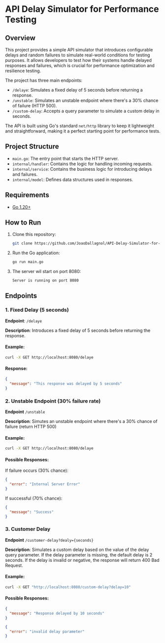 # API Delay Simulator for Performance Testing

## Overview

This project provides a simple API simulator that introduces configurable delays and random failures to simulate real-world conditions for testing purposes. It allows developers to test how their systems handle delayed responses and failures, which is crucial for performance optimization and resilience testing.

The project has three main endpoints:
- `/delaye`: Simulates a fixed delay of 5 seconds before returning a response.
- `/unstable`: Simulates an unstable endpoint where there's a 30% chance of failure (HTTP 500).
- `/custom-delay`: Accepts a query parameter to simulate a custom delay in seconds.

The API is built using Go's standard `net/http` library to keep it lightweight and straightforward, making it a perfect starting point for performance tests.

## Project Structure

- `main.go`: The entry point that starts the HTTP server.
- `internal/handler`: Contains the logic for handling incoming requests.
- `internal/service`: Contains the business logic for introducing delays and failures.
- `internal/model`: Defines data structures used in responses.

## Requirements

- [Go 1.20+](https://golang.org/dl/)

## How to Run

1. Clone this repository:
   ```bash
   git clone https://github.com/JoaoDallagnol/API-Delay-Simulator-for-Performance-Testing.git

2. Run the Go application:
   ```bash
   go run main.go

3. The server wil start on port 8080:
   ```bash
   Server is running on port 8080

## Endpoints

### 1. Fixed Delay (5 seconds)

**Endpoint**: `/delaye`

**Description**: Introduces a fixed delay of 5 seconds before returning the response.

#### Example:
```bash
curl -X GET http://localhost:8080/delaye
```

#### Response:

```json
{
  "message": "This response was delayed by 5 seconds"
}
```

### 2. Unstable Endpoint (30% failure rate)
**Endpoint** `/unstable`

**Description**: Simutes an unstable endpoint where there's a 30% chance of failure (return HTTP 500)

#### Example:
```bash
curl -X GET http://localhost:8080/delaye
```

#### Possible Responses:

If failure occurs (30% chance):
```json
{
  "error": "Internal Server Error"
}
```

If successful (70% chance):
```json
{
  "message": "Success"
}
```

### 3. Customer Delay
**Endpoint** `/customer-delay?dealy={seconds}`

**Description**: Simulates a custom delay based on the value of the delay query parameter. If the delay parameter is missing, the default delay is 2 seconds. If the delay is invalid or negative, the response will return 400 Bad Request.

#### Example:
```bash
curl -X GET "http://localhost:8080/custom-delay?delay=10"
```

#### Possible Responses:

```json
{
  "message": "Response delayed by 10 seconds"
}
```

```json
{
  "error": "invalid delay parameter"
}
```
